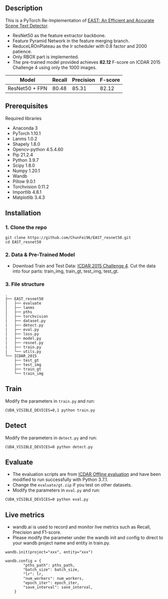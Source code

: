 ## Description
This is a PyTorch Re-Implementation of [EAST: An Efficient and Accurate Scene Text Detector](http://openaccess.thecvf.com/content_cvpr_2017/papers/Zhou_EAST_An_Efficient_CVPR_2017_paper.pdf).

* ResNet50 as the feature extractor backbone.
* Feature Pyramid Network in the feature merging branch.
* ReduceLROnPlateau as the lr scheduler with 0.8 factor and 2000 patience.
* Only RBOX part is implemented.
* The pre-trained model provided achieves __82.12__ F-score on ICDAR 2015 Challenge 4 using only the 1000 images.

| Model | Recall | Precision | F-score | 
| - | - | - | - |
| ResNet50 + FPN | 80.48 | 85.31 | 82.12 |

## Prerequisites
Required libraries
* Anaconda 3
* PyTorch 1.10.1
* Lanms 1.0.2
* Shapely 1.8.0
* Opencv-python 4.5.4.60
* Pip 21.2.4
* Python 3.9.7
* Scipy 1.8.0
* Numpy 1.20.1
* Wandb
* Pillow 9.0.1
* Torchvision 0.11.2
* Importlib 4.8.1
* Matplotlib 3.4.3

## Installation
### 1. Clone the repo

```
git clone https://github.com/ChunFei96/EAST_resnet50.git
cd EAST_resnet50
```

### 2. Data & Pre-Trained Model
* Download Train and Test Data: [ICDAR 2015 Challenge 4](http://rrc.cvc.uab.es/?ch=4&com=downloads). Cut the data into four parts: train_img, train_gt, test_img, test_gt.

### 3. File structure
```
.
├── EAST_resnet50
│   ├── evaluate
│   ├── lanms
│   ├── pths
│   ├── torchvision
|   ├── dataset.py
|   ├── detect.py
|   ├── eval.py
|   ├── loss.py
|   ├── model.py
|   ├── resnet.py
|   ├── train.py
|   └── utils.py
└── ICDAR_2015
    ├── test_gt
    ├── test_img
    ├── train_gt
    └── train_img
```
## Train
Modify the parameters in ```train.py``` and run:
```
CUDA_VISIBLE_DEVICES=0,1 python train.py
```
## Detect
Modify the parameters in ```detect.py``` and run:
```
CUDA_VISIBLE_DEVICES=0 python detect.py
```
## Evaluate
* The evaluation scripts are from [ICDAR Offline evaluation](http://rrc.cvc.uab.es/?ch=4&com=mymethods&task=1) and have been modified to run successfully with Python 3.7.1.
* Change the ```evaluate/gt.zip``` if you test on other datasets.
* Modify the parameters in ```eval.py``` and run:
```
CUDA_VISIBLE_DEVICES=0 python eval.py
```

## Live metrics 
* wandb.ai is used to record and monitor live metrics such as Recall, Precision and F1-score.
* Please modify the parameter under the wandb init and config to direct to your wandb project name and entity in train.py.
```
wandb.init(project="xxx", entity="xxx")

wandb.config = {
        "pths_path": pths_path,
        "batch_size": batch_size,
        "lr": lr,
        "num_workers": num_workers,
        "epoch_iter": epoch_iter,
        "save_interval": save_interval,
    }
```


